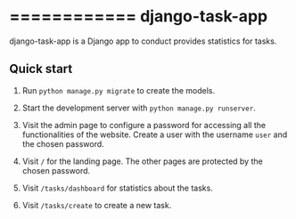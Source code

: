 ============
django-task-app
============

django-task-app is a Django app to conduct provides statistics for tasks.

Quick start
-----------

1. Run ``python manage.py migrate`` to create the models.

2. Start the development server with ``python manage.py runserver``.

3. Visit the admin page to configure a password for accessing all the functionalities of the website. Create a user with the username ``user`` and the chosen password.

3. Visit ``/`` for the landing page. The other pages are protected by the chosen password.

5. Visit ``/tasks/dashboard`` for statistics about the tasks.

6. Visit ``/tasks/create`` to create a new task.